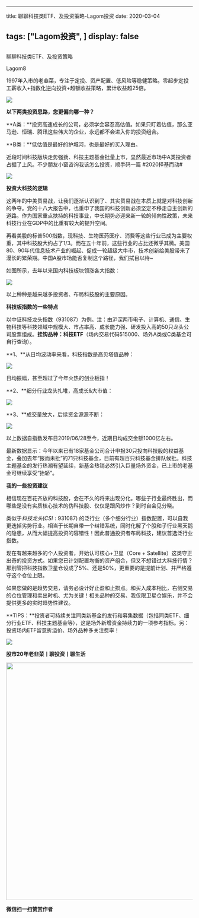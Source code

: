 
---
title:   聊聊科技类ETF、及投资策略-Lagom投资
date: 2020-03-04

tags: ["Lagom投资", ]
display: false
---


## 



聊聊科技类ETF、及投资策略




Lagom8




1997年入市的老韭菜，专注于定投、资产配置、低风险等稳健策略。零起步定投工薪收入+指数化逆向投资+超额收益策略，累计收益超25倍。


<img src="https://mmbiz.qpic.cn/mmbiz_png/ZB4WjgjLjJW3KtDibicU3BB1HNQ9lDS2M5oGRnchkNPRzYsc0Ua6CIu7rZH3vAficcBEPYHU9ZTPqkic1sicT8CaxQQ/640?wx_fmt=png" data-type="png" data-ratio="0.05776173285198556" data-w="554"/>

**以下两类投资思路，您更偏向哪一种？**

**A类：**投资高速成长的公司，必须学会容忍高估值。如果只盯着估值，那么亚马逊、恒瑞、腾讯这些伟大的企业，永远都不会进入你的投资组合。

**B类：**低估值是最好的护城河，也是最好的买入理由。



近段时间科技版块走势强劲、科技主题基金批量上市，显然最近市场中A类投资者占据了上风。不少朋友小窗咨询我该怎么投资，顺手码一篇&nbsp;#2020择基而动#

<img src="https://mmbiz.qpic.cn/mmbiz_png/ZB4WjgjLjJW3KtDibicU3BB1HNQ9lDS2M5oGRnchkNPRzYsc0Ua6CIu7rZH3vAficcBEPYHU9ZTPqkic1sicT8CaxQQ/640?wx_fmt=png" data-type="png" data-ratio="0.05776173285198556" data-w="554"/>

**投资大科技的逻辑**

这两年的中美贸易战，让我们逐渐认识到了、其实贸易战在本质上就是对科技创新的争夺。党的十八大报告中，也重申了我国的科技创新必须坚定不移走自主创新的道路。作为国家重点扶持的科技事业，中长期势必迎来新一轮的倾向性政策，未来科技行业在GDP中的比重有较大的提升空间。



再看美股的标普500指数，现科技、生物医药医疗、消费等这些行业已成为主要权重，其中科技股大约占了1/3。而在五十年前，这些行业的占比还微乎其微。美国80、90年代信息技术产业的崛起、促成一轮超级大牛市，技术创新给美股带来了漫长的繁荣期。中国A股市场能否复制这个路径，我们拭目以待~



如图所示，去年以来国内科技板块领涨各大指数：

<img class="rich_pages js_insertlocalimg" data-ratio="0.7699859747545582" data-s="300,640" src="https://mmbiz.qpic.cn/mmbiz_png/ZB4WjgjLjJViccb1zANZsDevTicArb0jnvwpAibnVqYj68mbx3vibROY9qnDFjJjmYElDxM3OXlIvQD5woMMwAnLVQ/640?wx_fmt=png" data-type="png" data-w="713" style=""/>

以上种种是越来越多投资者、布局科技股的主要原因。



**科技板指数的一些特点**

以中证科技龙头指数（931087）为例。注：由沪深两市电子、计算机、通信、生物科技等科技领域中规模大、市占率高、成长能力强、研发投入高的50只龙头公司股票组成。**挂钩品种：科技ETF**（场内交易代码515000、场外A类或C类基金可自行查询）。





**1、**从日均波动率来看，科技指数是高贝塔值品种：

<img class="rich_pages js_insertlocalimg" data-ratio="0.42462845010615713" data-s="300,640" src="https://mmbiz.qpic.cn/mmbiz_png/ZB4WjgjLjJViccb1zANZsDevTicArb0jnvNTO72Y0Rmicx6p8S1CAFpWuFh6V3dY52Ulfhl6GjxhxkklBkuMlvZUA/640?wx_fmt=png" data-type="png" data-w="471" style=""/>

日均振幅，甚至超过了今年火热的创业板指！



**2、**细分行业龙头扎堆，高成长&amp;大市值：

<img class="rich_pages js_insertlocalimg" data-ratio="0.6530172413793104" data-s="300,640" src="https://mmbiz.qpic.cn/mmbiz_png/ZB4WjgjLjJViccb1zANZsDevTicArb0jnvmE8537ibwibR7ydWD4ibrGuBueS2GPf03Z2CGt9Dst3Xybd7slsWSTf0A/640?wx_fmt=png" data-type="png" data-w="464" style=""/>



**3、**成交量放大，后续资金源源不断：

<img class="rich_pages js_insertlocalimg" data-ratio="0.4752475247524752" data-s="300,640" src="https://mmbiz.qpic.cn/mmbiz_png/ZB4WjgjLjJViccb1zANZsDevTicArb0jnvYGBVPGaR4rCFWiaaz9NRc6jsbP1kP4J3KIFEdsUE2270nMe3Izm19qw/640?wx_fmt=png" data-type="png" data-w="606" style=""/>

以上数据自指数发布日2019/06/28至今，近期日均成交金额1000亿左右。



最新数据显示：今年以来已有18家基金公司合计申报30只投向科技股的权益基金，叠加去年“报而未批”的71只科技基金，目前有超百只科技基金排队候批。科技主题基金的发行热潮有望延续，新基金热销必然引入巨量场外资金，已上市的老基金可继续享受“抬轿”。





**我的一些投资建议**



相信现在百花齐放的科技股，会在不久的将来出现分化。哪些子行业最终胜出，而哪些是没有实质核心技术的伪科技股、仅仅是跟风炒作？到时自会见分晓。



类似于$科技龙头(CSI:931087)$&nbsp;的泛行业（多个细分行业）指数配置，可以自我更迭掉劣势行业。相当于长期自带一个纠错系统，同时化解了个股和子行业黑天鹅的隐患，从而大幅提高投资的容错性！因此普通投资者布局科技，建议首选泛行业指数。



现在有越来越多的个人投资者，开始认可核心+卫星（Core + Satellite）这类守正出奇的投资方式。如果您已计划配置均衡的资产组合，但又不想错过大科技行情？那别管把科技指数卫星仓设成了5%、还是50%，更重要的是提前计划、并严格遵守这个仓位上限。



如果您做的是趋势交易，请务必设计好止盈和止损点。和买入成本相比，右侧交易的仓位管理和卖出时机、尤为关键！相关品种的交易、我仅限卫星仓娱乐，并不会提供更多的实时趋势性建议。



**TIPS：**投资者可持续关注同类新基金的发行和募集数据（包括同类ETF、细分行业ETF、科技主题基金等），这是场外新增资金持续力的一项参考指标。另：投资场内ETF留意折溢价、场外品种多关注费率！



<img src="https://mmbiz.qpic.cn/mmbiz_png/ZB4WjgjLjJW3KtDibicU3BB1HNQ9lDS2M5oGRnchkNPRzYsc0Ua6CIu7rZH3vAficcBEPYHU9ZTPqkic1sicT8CaxQQ/640?wx_fmt=png" data-type="png" data-ratio="0.05776173285198556" data-w="554"/>

**股市20年老韭菜丨聊投资丨聊生活**

<img data-copyright="0" data-ratio="0.390625" data-s="300,640" data-type="png" data-w="640" src="https://mmbiz.qpic.cn/mmbiz_png/ZB4WjgjLjJW3KtDibicU3BB1HNQ9lDS2M5AHEoeiaz0dQ4NfIRjBMuXvyJn8dXWm7ftklb0xqheiaMia0zbkyMJiaKzA/640?wx_fmt=png" style="box-sizing: border-box !important;overflow-wrap: break-word !important;visibility: visible !important;width: 640px !important;"/>


**微信扫一扫赞赏作者**















